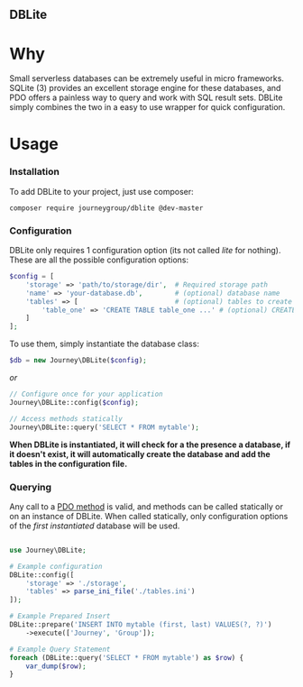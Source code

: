 DBLite
------

# Why

Small serverless databases can be extremely useful in micro frameworks. SQLite (3) provides an excellent storage engine for these databases, and PDO offers a painless way to query and work with SQL result sets. DBLite simply combines the two in a easy to use wrapper for quick configuration. 

# Usage

### Installation

To add DBLite to your project, just use composer:

    composer require journeygroup/dblite @dev-master


### Configuration

DBLite only requires 1 configuration option (its not called *lite* for nothing). These are all the possible configuration options:

```php
$config = [
    'storage' => 'path/to/storage/dir',  # Required storage path
    'name' => 'your-database.db',        # (optional) database name
    'tables' => [                        # (optional) tables to create
        'table_one' => 'CREATE TABLE table_one ...' # (optional) CREATE TABLE sql statement
    ]
];
```

To use them, simply instantiate the database class:

```php
$db = new Journey\DBLite($config);
```

*or*

```php
// Configure once for your application
Journey\DBLite::config($config);

// Access methods statically
Journey\DBLite::query('SELECT * FROM mytable');
```

**When DBLite is instantiated, it will check for a the presence a database, if it doesn't exist, it will automatically create the database and add the tables in the configuration file.**

### Querying

Any call to a [PDO method](http://php.net/manual/en/book.pdo.php) is valid, and methods can be called statically or on an instance of DBLite. When called statically, only configuration options of the _first instantiated_ database will be used.

```php

use Journey\DBLite;

# Example configuration
DBLite::config([
    'storage' => './storage',
    'tables' => parse_ini_file('./tables.ini')
]);

# Example Prepared Insert
DBLite::prepare('INSERT INTO mytable (first, last) VALUES(?, ?)')
    ->execute(['Journey', 'Group']);

# Example Query Statement
foreach (DBLite::query('SELECT * FROM mytable') as $row) {
    var_dump($row);
}
```

